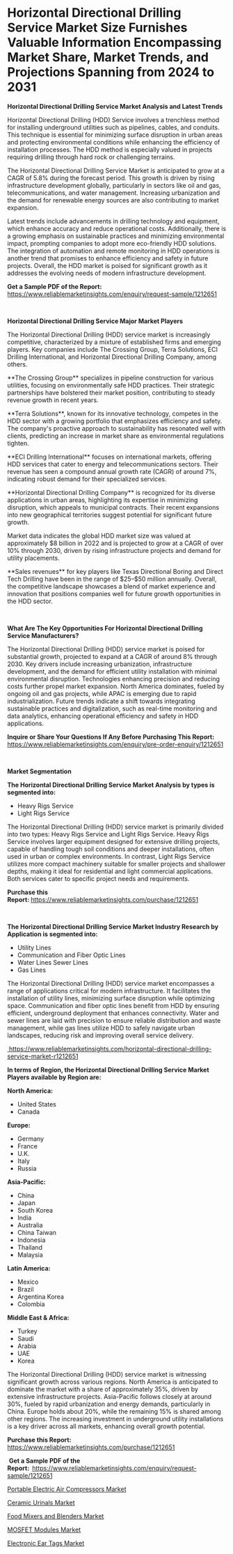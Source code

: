 <p><h1>Horizontal Directional Drilling Service Market Size Furnishes Valuable Information Encompassing Market Share, Market Trends, and Projections Spanning from 2024 to 2031</h1></p><p><strong>Horizontal Directional Drilling Service Market Analysis and Latest Trends</strong></p>
<p><p>Horizontal Directional Drilling (HDD) Service involves a trenchless method for installing underground utilities such as pipelines, cables, and conduits. This technique is essential for minimizing surface disruption in urban areas and protecting environmental conditions while enhancing the efficiency of installation processes. The HDD method is especially valued in projects requiring drilling through hard rock or challenging terrains.</p><p>The Horizontal Directional Drilling Service Market is anticipated to grow at a CAGR of 5.8% during the forecast period. This growth is driven by rising infrastructure development globally, particularly in sectors like oil and gas, telecommunications, and water management. Increasing urbanization and the demand for renewable energy sources are also contributing to market expansion. </p><p>Latest trends include advancements in drilling technology and equipment, which enhance accuracy and reduce operational costs. Additionally, there is a growing emphasis on sustainable practices and minimizing environmental impact, prompting companies to adopt more eco-friendly HDD solutions. The integration of automation and remote monitoring in HDD operations is another trend that promises to enhance efficiency and safety in future projects. Overall, the HDD market is poised for significant growth as it addresses the evolving needs of modern infrastructure development.</p></p>
<p><strong>Get a Sample PDF of the Report:&nbsp;</strong> <a href="https://www.reliablemarketinsights.com/enquiry/request-sample/1212651?utm_campaign=1340&utm_medium=2&utm_source=Github&utm_content=ia&utm_term=06102024&utm_id=horizontal-directional-drilling-service">https://www.reliablemarketinsights.com/enquiry/request-sample/1212651</a></p>
<p>&nbsp;</p>
<p><strong>Horizontal Directional Drilling Service Major Market Players</strong></p>
<p><p>The Horizontal Directional Drilling (HDD) service market is increasingly competitive, characterized by a mixture of established firms and emerging players. Key companies include The Crossing Group, Terra Solutions, ECI Drilling International, and Horizontal Directional Drilling Company, among others. </p><p>**The Crossing Group** specializes in pipeline construction for various utilities, focusing on environmentally safe HDD practices. Their strategic partnerships have bolstered their market position, contributing to steady revenue growth in recent years.</p><p>**Terra Solutions**, known for its innovative technology, competes in the HDD sector with a growing portfolio that emphasizes efficiency and safety. The company's proactive approach to sustainability has resonated well with clients, predicting an increase in market share as environmental regulations tighten.</p><p>**ECI Drilling International** focuses on international markets, offering HDD services that cater to energy and telecommunications sectors. Their revenue has seen a compound annual growth rate (CAGR) of around 7%, indicating robust demand for their specialized services. </p><p>**Horizontal Directional Drilling Company** is recognized for its diverse applications in urban areas, highlighting its expertise in minimizing disruption, which appeals to municipal contracts. Their recent expansions into new geographical territories suggest potential for significant future growth.</p><p>Market data indicates the global HDD market size was valued at approximately $8 billion in 2022 and is projected to grow at a CAGR of over 10% through 2030, driven by rising infrastructure projects and demand for utility placements.</p><p>**Sales revenues** for key players like Texas Directional Boring and Direct Tech Drilling have been in the range of $25–$50 million annually. Overall, the competitive landscape showcases a blend of market experience and innovation that positions companies well for future growth opportunities in the HDD sector.</p></p>
<p>&nbsp;</p>
<p><strong>What Are The Key Opportunities For Horizontal Directional Drilling Service Manufacturers?</strong></p>
<p><p>The Horizontal Directional Drilling (HDD) service market is poised for substantial growth, projected to expand at a CAGR of around 8% through 2030. Key drivers include increasing urbanization, infrastructure development, and the demand for efficient utility installation with minimal environmental disruption. Technologies enhancing precision and reducing costs further propel market expansion. North America dominates, fueled by ongoing oil and gas projects, while APAC is emerging due to rapid industrialization. Future trends indicate a shift towards integrating sustainable practices and digitalization, such as real-time monitoring and data analytics, enhancing operational efficiency and safety in HDD applications.</p></p>
<p><strong>Inquire or Share Your Questions If Any Before Purchasing This Report:</strong> <a href="https://www.reliablemarketinsights.com/enquiry/pre-order-enquiry/1212651?utm_campaign=1340&utm_medium=2&utm_source=Github&utm_content=ia&utm_term=06102024&utm_id=horizontal-directional-drilling-service">https://www.reliablemarketinsights.com/enquiry/pre-order-enquiry/1212651</a></p>
<p>&nbsp;</p>
<p><strong>Market Segmentation</strong></p>
<p><strong>The Horizontal Directional Drilling Service Market Analysis by types is segmented into:</strong></p>
<p><ul><li>Heavy Rigs Service</li><li>Light Rigs Service</li></ul></p>
<p><p>The Horizontal Directional Drilling (HDD) service market is primarily divided into two types: Heavy Rigs Service and Light Rigs Service. Heavy Rigs Service involves larger equipment designed for extensive drilling projects, capable of handling tough soil conditions and deeper installations, often used in urban or complex environments. In contrast, Light Rigs Service utilizes more compact machinery suitable for smaller projects and shallower depths, making it ideal for residential and light commercial applications. Both services cater to specific project needs and requirements.</p></p>
<p><strong>Purchase this Report:&nbsp;</strong><a href="https://www.reliablemarketinsights.com/purchase/1212651?utm_campaign=1340&utm_medium=2&utm_source=Github&utm_content=ia&utm_term=06102024&utm_id=horizontal-directional-drilling-service">https://www.reliablemarketinsights.com/purchase/1212651</a></p>
<p>&nbsp;</p>
<p><strong>The Horizontal Directional Drilling Service Market Industry Research by Application is segmented into:</strong></p>
<p><ul><li>Utility Lines</li><li>Communication and Fiber Optic Lines</li><li>Water Lines Sewer Lines</li><li>Gas Lines</li></ul></p>
<p><p>The Horizontal Directional Drilling (HDD) service market encompasses a range of applications critical for modern infrastructure. It facilitates the installation of utility lines, minimizing surface disruption while optimizing space. Communication and fiber optic lines benefit from HDD by ensuring efficient, underground deployment that enhances connectivity. Water and sewer lines are laid with precision to ensure reliable distribution and waste management, while gas lines utilize HDD to safely navigate urban landscapes, reducing risk and improving overall service delivery.</p></p>
<p><a href="https://www.reliablemarketinsights.com/horizontal-directional-drilling-service-market-r1212651?utm_campaign=1340&utm_medium=2&utm_source=Github&utm_content=ia&utm_term=06102024&utm_id=horizontal-directional-drilling-service">&nbsp;https://www.reliablemarketinsights.com/horizontal-directional-drilling-service-market-r1212651</a></p>
<p><strong>In terms of Region, the Horizontal Directional Drilling Service Market Players available by Region are:</strong></p>
<p>
    <p> <strong> North America: </strong>
        <ul>
            <li>United States</li>
            <li>Canada</li>
        </ul>
        </p> 
    <p> <strong> Europe: </strong>
        <ul>
            <li>Germany</li>
            <li>France</li>
            <li>U.K.</li>
            <li>Italy</li>
            <li>Russia</li>
        </ul>
        </p> 
    <p> <strong> Asia-Pacific: </strong>
        <ul>
            <li>China</li>
            <li>Japan</li>
            <li>South Korea</li>
            <li>India</li>
            <li>Australia</li>
            <li>China Taiwan</li>
            <li>Indonesia</li>
            <li>Thailand</li>
            <li>Malaysia</li>
        </ul>
        </p> 
    <p> <strong> Latin America: </strong>
        <ul>
            <li>Mexico</li>
            <li>Brazil</li>
            <li>Argentina Korea</li>
            <li>Colombia</li>
        </ul>
        </p> 
    <p> <strong> Middle East & Africa: </strong>
        <ul>
            <li>Turkey</li>
            <li>Saudi</li>
            <li>Arabia</li>
            <li>UAE</li>
            <li>Korea</li>
        </ul>
    </p>
    </p>
<p><p>The Horizontal Directional Drilling (HDD) service market is witnessing significant growth across various regions. North America is anticipated to dominate the market with a share of approximately 35%, driven by extensive infrastructure projects. Asia-Pacific follows closely at around 30%, fueled by rapid urbanization and energy demands, particularly in China. Europe holds about 20%, while the remaining 15% is shared among other regions. The increasing investment in underground utility installations is a key driver across all markets, enhancing overall growth potential.</p></p>
<p><strong>Purchase this Report: </strong><a href="https://www.reliablemarketinsights.com/purchase/1212651?utm_campaign=1340&utm_medium=2&utm_source=Github&utm_content=ia&utm_term=06102024&utm_id=horizontal-directional-drilling-service">https://www.reliablemarketinsights.com/purchase/1212651</a></p>
<p>&nbsp;<strong>Get a Sample PDF of the Report:&nbsp;&nbsp;</strong><a href="https://www.reliablemarketinsights.com/enquiry/request-sample/1212651?utm_campaign=1340&utm_medium=2&utm_source=Github&utm_content=ia&utm_term=06102024&utm_id=horizontal-directional-drilling-service">https://www.reliablemarketinsights.com/enquiry/request-sample/1212651</a></p>
<p><strong></strong></p>
<p><p><a href="https://www.linkedin.com/pulse/market-insights-global-portable-electric-air-compressors-forecast-k22uc?utm_campaign=1340&utm_medium=2&utm_source=Github&utm_content=ia&utm_term=06102024&utm_id=horizontal-directional-drilling-service">Portable Electric Air Compressors Market</a></p><p><a href="https://www.linkedin.com/pulse/ceramic-urinals-industry-sector-new-technologies-market-5yife?utm_campaign=1340&utm_medium=2&utm_source=Github&utm_content=ia&utm_term=06102024&utm_id=horizontal-directional-drilling-service">Ceramic Urinals Market</a></p><p><a href="https://www.linkedin.com/pulse/insights-food-mixers-blenders-industry-market-financial-status-zqtnc?utm_campaign=1340&utm_medium=2&utm_source=Github&utm_content=ia&utm_term=06102024&utm_id=horizontal-directional-drilling-service">Food Mixers and Blenders Market</a></p><p><a href="https://issuu.com/reportprime-2/docs/mosfet-modules-market-size-2030.ppt_0c9c81a72f2b09?utm_campaign=1340&utm_medium=2&utm_source=Github&utm_content=ia&utm_term=06102024&utm_id=horizontal-directional-drilling-service">MOSFET Modules Market</a></p><p><a href="https://www.linkedin.com/pulse/insights-electronic-ear-tags-market-size-which-expanding-8bdje?utm_campaign=1340&utm_medium=2&utm_source=Github&utm_content=ia&utm_term=06102024&utm_id=horizontal-directional-drilling-service">Electronic Ear Tags Market</a></p></p>
